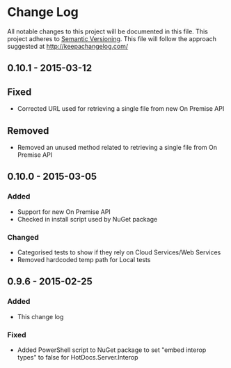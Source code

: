 # Change Log
All notable changes to this project will be documented in this file.
This project adheres to [Semantic Versioning](http://semver.org/).
This file will follow the approach suggested at http://keepachangelog.com/

## 0.10.1 - 2015-03-12
## Fixed
- Corrected URL used for retrieving a single file from new On Premise API

## Removed
- Removed an unused method related to retrieving a single file from On Premise API

## 0.10.0 - 2015-03-05
### Added
- Support for new On Premise API
- Checked in install script used by NuGet package

### Changed
- Categorised tests to show if they rely on Cloud Services/Web Services
- Removed hardcoded temp path for Local tests

## 0.9.6 - 2015-02-25
### Added
- This change log

### Fixed
- Added PowerShell script to NuGet package to set "embed interop types" to false for HotDocs.Server.Interop
